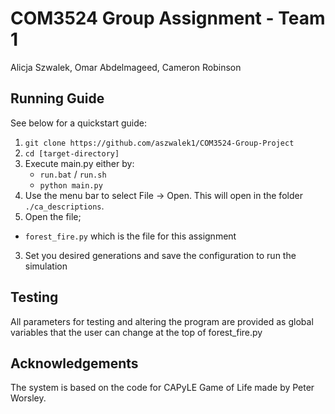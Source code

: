 # COM3524 Group Assignment - Team 1
Alicja Szwalek, Omar Abdelmageed, Cameron Robinson

## Running Guide
See below for a quickstart guide:

1. `git clone https://github.com/aszwalek1/COM3524-Group-Project`
2. `cd [target-directory]`
3. Execute main.py either by:
    * `run.bat` / `run.sh`
    * `python main.py`
2. Use the menu bar to select File -> Open. This will open in the folder `./ca_descriptions`.
3. Open the file;
  - `forest_fire.py` which is the file for this assignment
3. Set you desired generations and save the configuration to run the simulation

## Testing
All parameters for testing and altering the program are provided as global variables that the user can change at the top of forest_fire.py

## Acknowledgements
The system is based on the code for CAPyLE Game of Life made by Peter Worsley.
